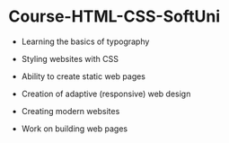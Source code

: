 # Course-HTML-CSS-SoftUni
- Learning the basics of typography

- Styling websites with CSS

- Ability to create static web pages

- Creation of adaptive (responsive) web design

- Creating modern websites

- Work on building web pages
